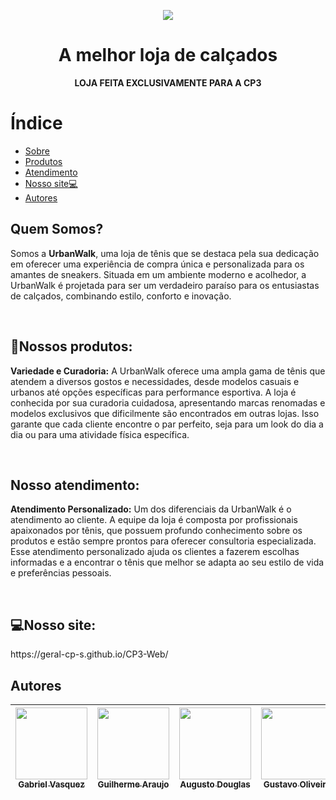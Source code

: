<p align='center'>
  <img loading="lazy" src = "https://github.com/Geral-cp-s/CP3-Web/assets/110639916/44475925-7461-47f5-b6e4-62a75de3fe17"/>
</p>
<h1 align="center">A melhor loja de calçados</h1>
<p align="center"><strong>LOJA FEITA EXCLUSIVAMENTE PARA A CP3</strong></p>

# Índice
* [Sobre](#sobre)
* [Produtos](#produtos)
* [Atendimento](#atendimento)
* [Nosso site💻](#site)
* [Autores](#autores)

<h2 id="sobre">Quem Somos?</h2>
<p>Somos a <strong>UrbanWalk</strong>, uma loja de tênis que se destaca pela sua dedicação em oferecer uma experiência de compra única e personalizada para os amantes de sneakers. Situada em um ambiente moderno e acolhedor, a UrbanWalk é projetada para ser um verdadeiro paraíso para os entusiastas de calçados, combinando estilo, conforto e inovação.</p><br>

<h2 id="produtos">👟Nossos produtos:</h2>
<p><strong>Variedade e Curadoria:</strong> A UrbanWalk oferece uma ampla gama de tênis que atendem a diversos gostos e necessidades, desde modelos casuais e urbanos até opções específicas para performance esportiva. A loja é conhecida por sua curadoria cuidadosa, apresentando marcas renomadas e modelos exclusivos que dificilmente são encontrados em outras lojas. Isso garante que cada cliente encontre o par perfeito, seja para um look do dia a dia ou para uma atividade física específica.</p><br>

<h2 id="atendimento">Nosso atendimento:</h2>
<p><strong>Atendimento Personalizado:</strong> Um dos diferenciais da UrbanWalk é o atendimento ao cliente. A equipe da loja é composta por profissionais apaixonados por tênis, que possuem profundo conhecimento sobre os produtos e estão sempre prontos para oferecer consultoria especializada. Esse atendimento personalizado ajuda os clientes a fazerem escolhas informadas e a encontrar o tênis que melhor se adapta ao seu estilo de vida e preferências pessoais.</p><br>

<h2 id="site">💻Nosso site:</h2>
https://geral-cp-s.github.io/CP3-Web/

<h2 id="Autores">Autores</h2>

| [<img loading="lazy" src="https://github.com/gvqsilva/CP2-Edge/assets/110639916/d022ed18-0057-4944-9e00-db796c6d2e45" width=115><br><sub>Gabriel Vasquez</sub>](https://github.com/gvqsilva)  |  [<img loading="lazy" src="https://github.com/gvqsilva/CP2-Edge/assets/110639916/f26aa719-7ff8-47b7-8394-32c7b6e6ccf3" width=115><br><sub>Guilherme Araujo</sub>](https://github.com/guilhermearaujodec)  |  [<img loading="lazy" src="https://github.com/gvqsilva/CP2-Edge/assets/110639916/86514492-2b1e-4422-bdc0-0ec3c8be3dcc" width=115><br><sub>Augusto Douglas</sub>](https://github.com/gutomend)  |  [<img loading="lazy" src="https://github.com/gvqsilva/CP2-Edge/assets/110639916/4bb3084d-d1ff-4b49-ba37-96c8046f6e14" width=115><br><sub>Gustavo Oliveira</sub>](https://github.com/Gusta346) |
| :---: | :---: | :---: | :---: |

